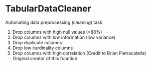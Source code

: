 # TabularDataCleaner
Automating data preprocessing (cleaning) task

1. Drop columns with high null values (>80%)
2. Drop columns with low information (low variance)
3. Drop duplicate columns 
4. Drop low cardinality columns
5. Drop columns with high correlation (Credit to Brian Pietracatella) Original creator of this function
